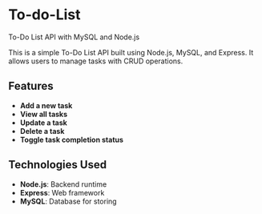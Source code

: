 # To-do-List
 To-Do List API with MySQL and Node.js

This is a simple To-Do List API built using Node.js, MySQL, and Express. It allows users to manage tasks with CRUD operations.

## Features
- **Add a new task**
- **View all tasks**
- **Update a task**
- **Delete a task**
- **Toggle task completion status**

## Technologies Used
- **Node.js**: Backend runtime
- **Express**: Web framework
- **MySQL**: Database for storing

